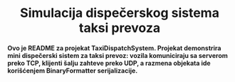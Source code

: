 <h1 align="center">Simulacija dispečerskog sistema taksi prevoza</h1>
<h4 align="left">Ovo je README za projekat TaxiDispatchSystem. Projekat demonstrira mini dispečerski sistem za taksi prevoz: vozila komuniciraju sa serverom preko TCP, klijenti šalju zahteve preko UDP, a razmena objekata ide korišćenjem BinaryFormatter serijalizacije.</h4>
